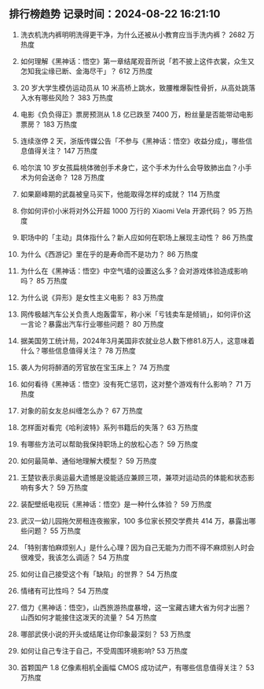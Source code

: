 
## 排行榜趋势 记录时间：2024-08-22 16:21:10
  
  1. 洗衣机洗内裤明明洗得更干净，为什么还被从小教育应当手洗内裤？ 2682 万热度
    
  2. 如何理解《黑神话：悟空》第一章结尾观音所说「若不披上这件衣裳，众生又怎知我尘缘已断、金海尽干」？ 612 万热度
    
  3. 20 岁大学生模仿运动员从 10 米高桥上跳水，致腰椎爆裂性骨折，从高处跳落入水有哪些风险？ 383 万热度
    
  4. 电影《负负得正》票房预测从 1.8 亿已跌至 7400 万，粉丝量是否能带动电影票房？ 183 万热度
    
  5. 连续涨停 2 天，浙版传媒公告「不参与《黑神话：悟空》收益分成」，哪些信息值得关注？ 147 万热度
    
  6. 哈尔滨 10 岁女孩扁桃体微创手术身亡，这个手术为什么会导致肺出血？小手术为何会送命？ 128 万热度
    
  7. 如果巅峰期的武磊被皇马买下，他能取得怎样的成就？ 114 万热度
    
  8. 你如何评价小米将对外公开超 1000 万行的 Xiaomi Vela 开源代码？ 95 万热度
    
  9. 职场中的「主动」具体指什么？新人应如何在职场上展现主动性？ 86 万热度
    
  10. 为什么《西游记》里在乎的是寿命而不是功力？ 86 万热度
    
  11. 为什么在《黑神话：悟空》中空气墙的设置这么多？会对游戏体验造成影响吗？ 85 万热度
    
  12. 为什么说《异形》是女性主义电影？ 83 万热度
    
  13. 网传极越汽车公关负责人炮轰雷军，称小米「亏钱卖车是倾销」，如何评价这一言论？暴露出汽车行业哪些问题？ 80 万热度
    
  14. 据美国劳工统计局，2024年3月美国非农就业总人数下修81.8万人，这意味着什么？哪些信息值得关注？ 78 万热度
    
  15. 袭人为何将醉酒的芳官放在宝玉床上？ 74 万热度
    
  16. 如何看待《黑神话：悟空》没有死亡惩罚，这对整个游戏有什么影响？ 71 万热度
    
  17. 对象的前女友总纠缠怎么办？ 67 万热度
    
  18. 怎样面对看完《哈利波特》系列书籍后的失落？ 63 万热度
    
  19. 有哪些方法可以帮助我保持职场上的放松心态？ 59 万热度
    
  20. 如何最简单、通俗地理解大模型？ 59 万热度
    
  21. 王楚钦表示奥运最大遗憾是没能适应兼顾三项，兼项对运动员的体能和状态影响有多大？ 59 万热度
    
  22. 装配壁纸电视玩《黑神话：悟空》是一种什么体验？ 59 万热度
    
  23. 武汉一幼儿园拖欠房租连夜搬家，100 多位家长预交学费共 414 万，暴露出哪些问题？ 55 万热度
    
  24. 「特别害怕麻烦别人」是什么心理？因为自己无能为力而不得不麻烦别人时会很难受，我该怎么调适？ 54 万热度
    
  25. 如何让自己接受这个有「缺陷」的世界？ 54 万热度
    
  26. 情绪有可比性吗？ 54 万热度
    
  27. 借力《黑神话：悟空》，山西旅游热度暴增，这一宝藏古建大省为何才出圈？山西如何才能接住这泼天的流量？ 54 万热度
    
  28. 哪部武侠小说的开头或结尾让你印象最深刻？ 53 万热度
    
  29. 如何让自己专注于自己，不受周围环境影响? 53 万热度
    
  30. 首颗国产 1.8 亿像素相机全画幅 CMOS 成功试产，有哪些信息值得关注？ 53 万热度
    